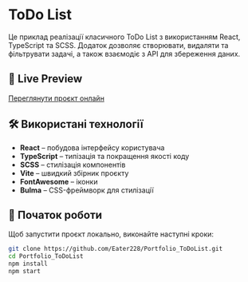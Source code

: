 # ToDo List

Це приклад реалізації класичного ToDo List з використанням React, TypeScript та SCSS. Додаток дозволяє створювати, видаляти та фільтрувати задачі, а також взаємодіє з API для збереження даних.

## 🔗 Live Preview

[Переглянути проєкт онлайн](https://eater228.github.io/Portfolio_ToDoList/)

## 🛠 Використані технології

- **React** – побудова інтерфейсу користувача
- **TypeScript** – типізація та покращення якості коду
- **SCSS** – стилізація компонентів
- **Vite** – швидкий збірник проєкту
- **FontAwesome** – іконки
- **Bulma** – CSS-фреймворк для стилізації

## 🚀 Початок роботи

Щоб запустити проєкт локально, виконайте наступні кроки:

```bash
git clone https://github.com/Eater228/Portfolio_ToDoList.git
cd Portfolio_ToDoList
npm install
npm start
